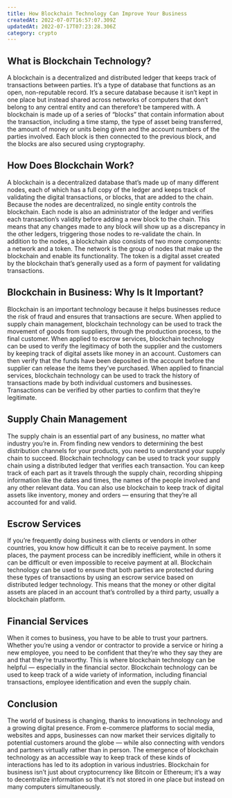 ```yaml
---
title: How Blockchain Technology Can Improve Your Business
createdAt: 2022-07-07T16:57:07.309Z
updatedAt: 2022-07-17T07:23:28.306Z
category: crypto
---
```


## What is Blockchain Technology?

A blockchain is a decentralized and distributed ledger that keeps track of transactions between parties. It’s a type of database that functions as an open, non-reputable record. It’s a secure database because it isn’t kept in one place but instead shared across networks of computers that don’t belong to any central entity and can therefore’t be tampered with. A blockchain is made up of a series of “blocks” that contain information about the transaction, including a time stamp, the type of asset being transferred, the amount of money or units being given and the account numbers of the parties involved. Each block is then connected to the previous block, and the blocks are also secured using cryptography.

## How Does Blockchain Work?

A blockchain is a decentralized database that’s made up of many different nodes, each of which has a full copy of the ledger and keeps track of validating the digital transactions, or blocks, that are added to the chain. Because the nodes are decentralized, no single entity controls the blockchain. Each node is also an administrator of the ledger and verifies each transaction’s validity before adding a new block to the chain. This means that any changes made to any block will show up as a discrepancy in the other ledgers, triggering those nodes to re-validate the chain. In addition to the nodes, a blockchain also consists of two more components: a network and a token. The network is the group of nodes that make up the blockchain and enable its functionality. The token is a digital asset created by the blockchain that’s generally used as a form of payment for validating transactions.

## Blockchain in Business: Why Is It Important?

Blockchain is an important technology because it helps businesses reduce the risk of fraud and ensures that transactions are secure. When applied to supply chain management, blockchain technology can be used to track the movement of goods from suppliers, through the production process, to the final customer. When applied to escrow services, blockchain technology can be used to verify the legitimacy of both the supplier and the customers by keeping track of digital assets like money in an account. Customers can then verify that the funds have been deposited in the account before the supplier can release the items they’ve purchased. When applied to financial services, blockchain technology can be used to track the history of transactions made by both individual customers and businesses. Transactions can be verified by other parties to confirm that they’re legitimate.

## Supply Chain Management

The supply chain is an essential part of any business, no matter what industry you’re in. From finding new vendors to determining the best distribution channels for your products, you need to understand your supply chain to succeed. Blockchain technology can be used to track your supply chain using a distributed ledger that verifies each transaction. You can keep track of each part as it travels through the supply chain, recording shipping information like the dates and times, the names of the people involved and any other relevant data. You can also use blockchain to keep track of digital assets like inventory, money and orders — ensuring that they’re all accounted for and valid.

## Escrow Services

If you’re frequently doing business with clients or vendors in other countries, you know how difficult it can be to receive payment. In some places, the payment process can be incredibly inefficient, while in others it can be difficult or even impossible to receive payment at all. Blockchain technology can be used to ensure that both parties are protected during these types of transactions by using an escrow service based on distributed ledger technology. This means that the money or other digital assets are placed in an account that’s controlled by a third party, usually a blockchain platform.

## Financial Services

When it comes to business, you have to be able to trust your partners. Whether you’re using a vendor or contractor to provide a service or hiring a new employee, you need to be confident that they’re who they say they are and that they’re trustworthy. This is where blockchain technology can be helpful — especially in the financial sector. Blockchain technology can be used to keep track of a wide variety of information, including financial transactions, employee identification and even the supply chain.

## Conclusion

The world of business is changing, thanks to innovations in technology and a growing digital presence. From e-commerce platforms to social media, websites and apps, businesses can now market their services digitally to potential customers around the globe — while also connecting with vendors and partners virtually rather than in person. The emergence of blockchain technology as an accessible way to keep track of these kinds of interactions has led to its adoption in various industries. Blockchain for business isn’t just about cryptocurrency like Bitcoin or Ethereum; it’s a way to decentralize information so that it’s not stored in one place but instead on many computers simultaneously.
